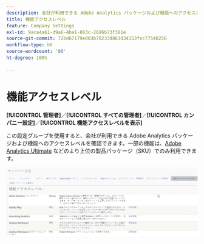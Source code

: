 ```yaml
---
description: 会社が利用できる Adobe Analytics パッケージおよび機能へのアクセスレベルを確認する方法。
title: 機能アクセスレベル
feature: Company Settings
exl-id: 9aca4a61-d9a6-4ba1-863c-2686b73f381e
source-git-commit: 72bd67179e003b70233d863d34153fec77548256
workflow-type: ht
source-wordcount: '80'
ht-degree: 100%

---
```


# 機能アクセスレベル

**[!UICONTROL 管理者]**／**[!UICONTROL すべての管理者]**／**[!UICONTROL カンパニー設定]**／**[!UICONTROL 機能アクセスレベルを表示]**

この設定グループを使用すると、会社が利用できる Adobe Analytics パッケージおよび機能へのアクセスレベルを確認できます。一部の機能は、[Adobe Analytics Ultimate](https://www.adobe.com/jp/data-analytics-cloud/analytics/ultimate.html) などのより上位の製品パッケージ（SKU）でのみ利用できます。

![](assets/feature-access-levels.png)
